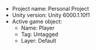 <!-- UNITY CODE ASSIST INSTRUCTIONS START -->
- Project name: Personal Project
- Unity version: Unity 6000.1.10f1
- Active game object:
  - Name: Player
  - Tag: Untagged
  - Layer: Default
<!-- UNITY CODE ASSIST INSTRUCTIONS END -->